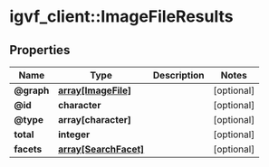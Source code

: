 # igvf_client::ImageFileResults


## Properties
Name | Type | Description | Notes
------------ | ------------- | ------------- | -------------
**@graph** | [**array[ImageFile]**](ImageFile.md) |  | [optional] 
**@id** | **character** |  | [optional] 
**@type** | **array[character]** |  | [optional] 
**total** | **integer** |  | [optional] 
**facets** | [**array[SearchFacet]**](SearchFacet.md) |  | [optional] 


